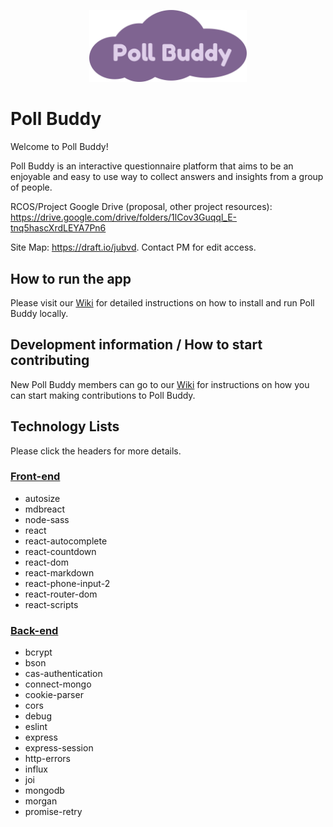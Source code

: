 <p align="center">
  <img src="https://github.com/PollBuddy/Resources/raw/main/Branding/Poll%20Buddy%20Logo.png" width="50%" title="Poll Buddy Logo">
</p>

# Poll Buddy

Welcome to Poll Buddy!

Poll Buddy is an interactive questionnaire platform that aims to be an enjoyable and easy to use way to collect answers and insights from a group of people.

RCOS/Project Google Drive (proposal, other project resources): <https://drive.google.com/drive/folders/1lCov3Guqql_E-tnq5hascXrdLEYA7Pn6>

Site Map: <https://draft.io/jubvd>. Contact PM for edit access.

## How to run the app

Please visit our [Wiki](https://github.com/PollBuddy/PollBuddy/wiki/Installation-Instructions) for detailed instructions on how to install and run Poll Buddy locally.

## Development information / How to start contributing

New Poll Buddy members can go to our [Wiki](https://github.com/PollBuddy/PollBuddy/wiki/Contribution-Guide) for instructions on how you can start making contributions to Poll Buddy.

## Technology Lists

Please click the headers for more details.

### [Front-end](https://github.com/PollBuddy/PollBuddy/blob/master/PollBuddy-Server/frontend/techList.md)

- autosize
- mdbreact
- node-sass
- react
- react-autocomplete
- react-countdown
- react-dom
- react-markdown
- react-phone-input-2
- react-router-dom
- react-scripts

### [Back-end](https://github.com/PollBuddy/PollBuddy/blob/master/PollBuddy-Server/backend/techList.md)

- bcrypt
- bson
- cas-authentication
- connect-mongo
- cookie-parser
- cors
- debug
- eslint
- express
- express-session
- http-errors
- influx
- joi
- mongodb
- morgan
- promise-retry

